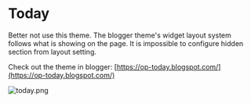 # Today

Better not use this theme. The blogger theme's widget layout system follows what is showing on the page. It is impossible to configure hidden section from layout setting.

Check out the theme in blogger: [https://op-today.blogspot.com/](https://op-today.blogspot.com/)

![today.png](https://raw.githubusercontent.com/treezi1004/op-blogger-themes/master/1_Column/Today/img/today.PNG)
